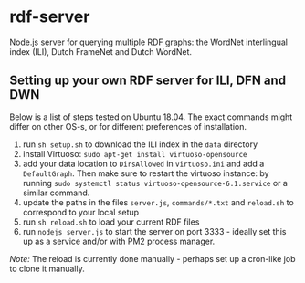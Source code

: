 # rdf-server
Node.js server for querying multiple RDF graphs: the WordNet interlingual index (ILI), Dutch FrameNet and Dutch WordNet.

## Setting up your own RDF server for ILI, DFN and DWN

Below is a list of steps tested on Ubuntu 18.04. The exact commands might differ on other OS-s, or for different preferences of installation. 

1. run `sh setup.sh` to download the ILI index in the `data` directory
2. install Virtuoso: `sudo apt-get install virtuoso-opensource`
3. add your data location to `DirsAllowed` in `virtuoso.ini` and add a `DefaultGraph`. Then make sure to restart the virtuoso instance: by running `sudo systemctl status virtuoso-opensource-6.1.service` or a similar command.
4. update the paths in the files `server.js`, `commands/*.txt` and `reload.sh` to correspond to your local setup
5. run `sh reload.sh` to load your current RDF files
6. run `nodejs server.js` to start the server on port 3333 - ideally set this up as a service and/or with PM2 process manager.

*Note:* The reload is currently done manually - perhaps set up a cron-like job to clone it manually.
